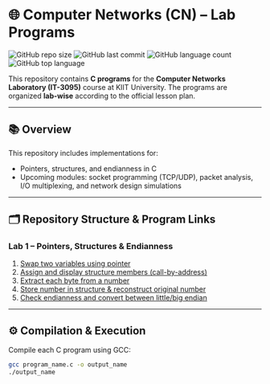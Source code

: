 # 🌐 Computer Networks (CN) – Lab Programs

![GitHub repo size](https://img.shields.io/github/repo-size/tarunkrjaiswal/CN)
![GitHub last commit](https://img.shields.io/github/last-commit/tarunkrjaiswal/CN)
![GitHub language count](https://img.shields.io/github/languages/count/tarunkrjaiswal/CN)
![GitHub top language](https://img.shields.io/github/languages/top/tarunkrjaiswal/CN)

This repository contains **C programs** for the **Computer Networks Laboratory (IT-3095)** course at KIIT University. The programs are organized **lab-wise** according to the official lesson plan.

---

## 📚 Overview
This repository includes implementations for:
- Pointers, structures, and endianness in C
- Upcoming modules: socket programming (TCP/UDP), packet analysis, I/O multiplexing, and network design simulations

---

## 🗂 Repository Structure & Program Links

### **Lab 1** – Pointers, Structures & Endianness
1. [Swap two variables using pointer](https://github.com/tarunkrjaiswal/CN/blob/main/Day%201/q1.c)  
2. [Assign and display structure members (call-by-address)](https://github.com/tarunkrjaiswal/CN/blob/main/Day%201/q2.c)  
3. [Extract each byte from a number](https://github.com/tarunkrjaiswal/CN/blob/main/Day%201/q3.c)  
4. [Store number in structure & reconstruct original number](https://github.com/tarunkrjaiswal/CN/blob/main/Day%201/q4.c)  
5. [Check endianness and convert between little/big endian](https://github.com/tarunkrjaiswal/CN/blob/main/Day%201/q5.c)  

---

## ⚙️ Compilation & Execution
Compile each C program using GCC:
```bash
gcc program_name.c -o output_name
./output_name
